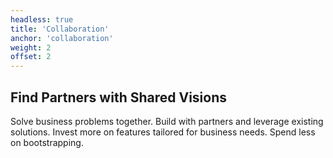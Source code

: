 ```yaml
---
headless: true
title: 'Collaboration'
anchor: 'collaboration'
weight: 2
offset: 2
---
```


## Find Partners with Shared Visions

Solve business problems together. Build with partners and leverage existing solutions. Invest more on features tailored for business needs. Spend less on bootstrapping.
